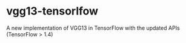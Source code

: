 # vgg13-tensorlfow
A new implementation of VGG13 in TensorFlow with the updated APIs (TensorFlow > 1.4)
